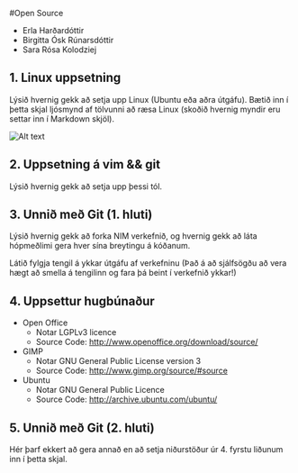 #Open Source

* Erla Harðardóttir
* Birgitta Ósk Rúnarsdóttir
* Sara Rósa Kolodziej

## 1. Linux uppsetning

Lýsið hvernig gekk að setja upp Linux (Ubuntu eða aðra útgáfu). Bætið inn í þetta skjal ljósmynd af tölvunni að ræsa Linux (skoðið hvernig myndir eru settar inn í Markdown skjöl).

![Alt text](https://fbcdn-sphotos-e-a.akamaihd.net/hphotos-ak-frc3/1377019_10151803494283876_178533015_n.jpg)

## 2. Uppsetning á vim && git

Lýsið hvernig gekk að setja upp þessi tól.

## 3. Unnið með Git (1. hluti)

Lýsið hvernig gekk að forka NIM verkefnið, og hvernig gekk að láta hópmeðlimi gera hver sína breytingu á kóðanum.

Látið fylgja tengil á ykkar útgáfu af verkefninu (Það á að sjálfsögðu að vera hægt að smella á tengilinn og fara þá beint í verkefnið ykkar!)

## 4. Uppsettur hugbúnaður

* Open Office 
  - Notar LGPLv3 licence 
  - Source Code: http://www.openoffice.org/download/source/ 
* GIMP 
  - Notar GNU General Public License version 3
  - Source Code: http://www.gimp.org/source/#source 
* Ubuntu 
  - Notar GNU General Public Licence
  - Source Code: http://archive.ubuntu.com/ubuntu/

## 5. Unnið með Git (2. hluti)

Hér þarf ekkert að gera annað en að setja niðurstöður úr 4. fyrstu liðunum inn í þetta skjal.
